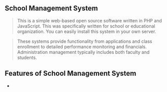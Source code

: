 ## School Management System
<blockquote><p>This is a simple web-based open source software written in PHP and JavaScript. This was specifically written for school or educational organization. You can easily install this system in your own server.</p></blockquote>
<blockquote><p>These systems provide functionality from applications and class enrollment to detailed performance monitoring and financials. Administration management typically includes both faculty and students.</p></blockquote>

## Features of School Management System
<ul>
    <li></li>
</ul>

